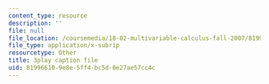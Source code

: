 ```yaml
---
content_type: resource
description: ''
file: null
file_location: /coursemedia/18-02-multivariable-calculus-fall-2007/819966109e8e5ff4bc5d0e27ae57cc4c_23xbkrpQuAo.vtt
file_type: application/x-subrip
resourcetype: Other
title: 3play caption file
uid: 81996610-9e8e-5ff4-bc5d-0e27ae57cc4c
---
```

